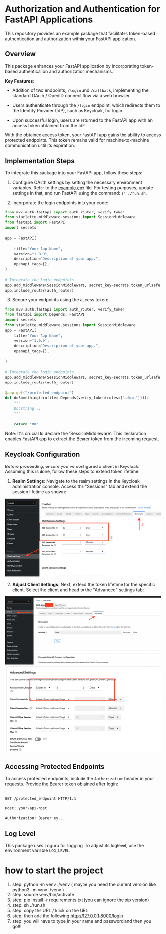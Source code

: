 # Authorization and Authentication for FastAPI Applications

This repository provides an example package that facilitates token-based authentication and authorization within your FastAPI application.

## Overview

This package enhances your FastAPI application by incorporating token-based authentication and authorization mechanisms.

**Key Features**:

- Addition of two endpoints, `/login` and `/callback`, implementing the standard OAuth / OpenID connect flow via a web browser.

- Users authenticate through the `/login` endpoint, which redirects them to the Identity Provider (IdP), such as Keycloak, for login.

- Upon successful login, users are returned to the FastAPI app with an access token obtained from the IdP.

With the obtained access token, your FastAPI app gains the ability to access protected endpoints. This token remains valid for machine-to-machine communication until its expiration.

## Implementation Steps

To integrate this package into your FastAPI app, follow these steps:

1. Configure OAuth settings by setting the necessary environment variables. Refer to the [example.env](example.env) file. For testing purposes, update settings in that, and run FastAPI using the command: `sh ./run.sh`.

2. Incorporate the login endpoints into your code:

```python
from mvv.auth.fastapi import auth_router, verify_token
from starlette.middleware.sessions import SessionMiddleware
from fastapi import FastAPI
import secrets

app = FastAPI(

    title="Your App Name",
    version="1.0.0",
    description="Description of your app.",
    openapi_tags={},
)

# Integrate the login endpoints
app.add_middleware(SessionMiddleware, secret_key=secrets.token_urlsafe(16))
app.include_router(auth_router)

```

3. Secure your endpoints using the access token:

```python
from mvv.auth.fastapi import auth_router, verify_token
from fastapi import Depends, FastAPI
import secrets
from starlette.middleware.sessions import SessionMiddleware
app = FastAPI(
    title="Your App Name",
    version="1.0.0",
    description="Description of your app.",
    openapi_tags={},

)

# Integrate the login endpoints
app.add_middleware(SessionMiddleware, secret_key=secrets.token_urlsafe(16))
app.include_router(auth_router)

@app.get("/protected_endpoint")
def doSomething(profile= Depends(verify_token(roles=["admin"]))):
    """
    Docstring...
    """

    return "OK"

```

Note: It's crucial to declare the 'SessionMiddleware'. This declaration enables FastAPI app to extract the Bearer token from the incoming request.

## Keycloak Configuration

Before proceeding, ensure you've configured a client in Keycloak. Assuming this is done, follow these steps to extend token lifetime:

1. **Realm Settings**: Navigate to the realm settings in the Keycloak administration console. Access the "Sessions" tab and extend the session lifetime as shown:

![Realm Settings](img/realm_settings.png)

2. **Adjust Client Settings**: Next, extend the token lifetime for the specific client. Select the client and head to the "Advanced" settings tab:

![Client Settings 1](img/client_settings_1.png)
![Client Settings 2](img/client_settings_2.png)

## Accessing Protected Endpoints

To access protected endpoints, include the `Authorization` header in your 
requests. Provide the Bearer token obtained after login:

```http

GET /protected_endpoint HTTP/1.1

Host: your-api-host

Authorization: Bearer ey...

```

## Log Level

This package uses Loguru for logging. To adjust its loglevel, use the environment variable ``LOG_LEVEL``.



# how to start the project

1. step:    python -m venv ./venv   ( maybe you need the current version like python3 -m venv ./venv )
2. step:    source venv/bin/activate
3. step:    pip install -r requirements.txt  (you can ignore the pip version)
4. step:    sh ./run.sh
5. step:    copy the URL / klick on the URL
6. step:    then add the following http://127.0.0.1:8000/login
7. step:    you will have to type in your name and password and then you go!!! 